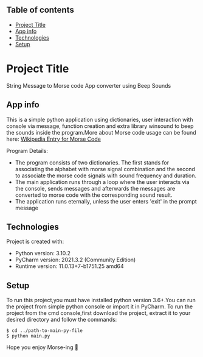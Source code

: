 ## Table of contents
* [Project Title](#project-title)
* [App info](#app-info)
* [Technologies](#technologies)
* [Setup](#setup)

# Project Title
String Message to Morse code App converter using Beep Sounds

## App info
<p>This is a simple python application using dictionaries, user interaction with console via message, function creation and extra library winsound
to beep the sounds inside the program.More about Morse code usage can be found here: <a href="https://en.wikipedia.org/wiki/Morse_code">Wikipedia Entry for Morse Code</a></p>
<p>Program Details:</p>
<ul>
  <li>The program consists of two dictionaries. The first stands for associating the alphabet with morse signal combination and the second to associate the morse code signals
with sound frequency and duration.</li>
  <li>The main application runs through a loop where the user interacts via the console, sends messages and afterwards the messages are converted to morse code with the corresponding
sound result.</li>
  <li>The application runs eternally, unless the user enters 'exit' in the prompt message</li>
</ul>

## Technologies
Project is created with:
* Python version: 3.10.2
* PyCharm version: 2021.3.2 (Community Edition)
* Runtime version: 11.0.13+7-b1751.25 amd64 

## Setup
To run this project,you must have installed python version 3.6+.You can run the project from simple python console or import it in PyCharm.
To run the project from the cmd console,first download the project, extract it to your desired directory and follow the commands:

```
$ cd ../path-to-main-py-file
$ python main.py
```
Hope you enjoy Morse-ing 🧡




